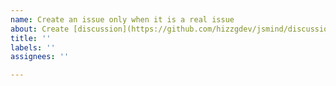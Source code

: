 ```yaml
---
name: Create an issue only when it is a real issue
about: Create [discussion](https://github.com/hizzgdev/jsmind/discussions/new?category=general) when it is not an issue
title: ''
labels: ''
assignees: ''

---
```


<!--
我们最近调整了 issue 的创建策略，请在创建 issue 前先确认（它）确实是个 issue。

类似以下这些情况可创建 issue: 

  - 明确的 bug
  - 非预期的结果
  - 安全风险


类似以下这些情况不是 issue，请到 Discussion 区创建讨论： https://github.com/hizzgdev/jsmind/discussions/new?category=general

  - 咨询如何（做到某一功能）
  - 新的想法

-->
